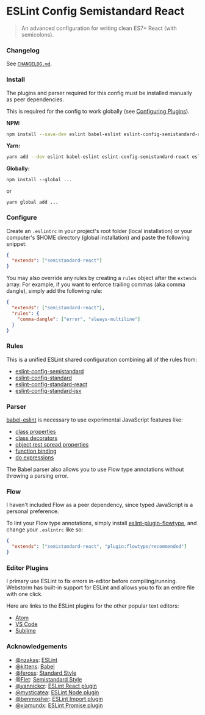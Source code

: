 # ESLint Config Semistandard React
> An advanced configuration for writing clean ES7+ React (with semicolons).

### Changelog
See [`CHANGELOG.md`](https://github.com/adamelliotfields/eslint-config-semistandard-react/blob/master/CHANGELOG.md).

### Install
The plugins and parser required for this config must be installed manually as peer dependencies.  

This is required for the config to work globally (see [Configuring Plugins](http://eslint.org/docs/3.0.0/user-guide/configuring#configuring-plugins)).  

**NPM:**

```bash
npm install --save-dev eslint babel-eslint eslint-config-semistandard-react eslint-plugin-import eslint-plugin-node eslint-plugin-promise eslint-plugin-react eslint-plugin-standard
```

**Yarn:**

```bash
yarn add --dev eslint babel-eslint eslint-config-semistandard-react eslint-plugin-import eslint-plugin-node eslint-plugin-promise eslint-plugin-react eslint-plugin-standard
```

**Globally:**  

`npm install --global ...`

or

`yarn global add ...`

### Configure
Create an `.eslintrc` in your project's root folder (local installation) or your computer's $HOME directory (global installation) and paste the following snippet:

```json
{
  "extends": ["semistandard-react"]
}
```

You may also override any rules by creating a `rules` object after the `extends` array. For example, if you want to enforce trailing commas (aka comma dangle), simply add the following rule:

```json
{
  "extends": ["semistandard-react"],
  "rules": {
    "comma-dangle": ["error", "always-multiline"]
  }
}
```

### Rules
This is a unified ESLint shared configuration combining all of the rules from:
* [eslint-config-semistandard](https://github.com/Flet/eslint-config-semistandard)
* [eslint-config-standard](https://github.com/feross/eslint-config-standard)
* [eslint-config-standard-react](https://github.com/feross/eslint-config-standard-react)
* [eslint-config-standard-jsx](https://github.com/feross/eslint-config-standard-jsx)

### Parser
[babel-eslint](https://github.com/babel/babel-eslint) is necessary to use experimental JavaScript features like:
* [class properties](https://babeljs.io/docs/plugins/transform-class-properties/)
* [class decorators](https://babeljs.io/docs/plugins/transform-decorators/)
* [object rest spread properties](https://babeljs.io/docs/plugins/transform-object-rest-spread/)
* [function binding](https://babeljs.io/docs/plugins/transform-function-bind/)
* [do expressions](https://babeljs.io/docs/plugins/transform-do-expressions/)

The Babel parser also allows you to use Flow type annotations without throwing a parsing error.

### Flow
I haven't included Flow as a peer dependency, since typed JavaScript is a personal preference.  

To lint your Flow type annotations, simply install [eslint-plugin-flowtype](https://github.com/gajus/eslint-plugin-flowtype), and change your `.eslintrc` like so:

```json
{
  "extends": ["semistandard-react", "plugin:flowtype/recommended"]
}
```

### Editor Plugins
I primary use ESLint to fix errors in-editor before compiling/running. Webstorm has built-in support for ESLint and allows you to fix an entire file with one click.

Here are links to the ESLint plugins for the other popular text editors:
* [Atom](https://atom.io/packages/linter-eslint)
* [VS Code](https://marketplace.visualstudio.com/items?itemName=dbaeumer.vscode-eslint)
* [Sublime](https://packagecontrol.io/packages/SublimeLinter-contrib-eslint)

### Acknowledgements
* [@nzakas](https://github.com/nzakas): [ESLint](https://github.com/eslint/eslint)
* [@kittens](https://github.com/kittens): [Babel](https://github.com/babel/babel)
* [@feross](https://github.com/feross): [Standard Style](https://standardjs.com/)  
* [@Flet](https://github.com/Flet): [Semistandard Style](https://github.com/Flet/eslint-config-semistandard)
* [@yannickcr](https://github.com/yannickcr): [ESLint React plugin](https://github.com/yannickcr/eslint-plugin-react)
* [@mysticatea](https://github.com/mysticatea): [ESLint Node plugin](https://github.com/mysticatea/eslint-plugin-node)
* [@benmosher](https://github.com/benmosher): [ESLint Import plugin](https://github.com/benmosher/eslint-plugin-import)
* [@xjamundx](https://github.com/xjamundx): [ESLint Promise plugin](https://github.com/xjamundx/eslint-plugin-promise)
